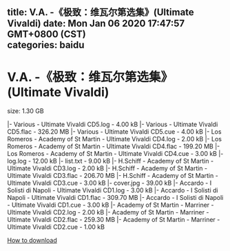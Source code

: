 
title: V.A. -《极致：维瓦尔第选集》(Ultimate Vivaldi)
date: Mon Jan 06 2020 17:47:57 GMT+0800 (CST)    
categories: baidu
---

# V.A. -《极致：维瓦尔第选集》(Ultimate Vivaldi)
size: 1.30 GB
 
 
|- Various - Ultimate Vivaldi CD5.log - 4.00 kB
|- Various - Ultimate Vivaldi CD5.flac - 326.20 MB
|- Various - Ultimate Vivaldi CD5.cue - 4.00 kB
|- Los Romeros - Academy of St Martin - Ultimate Vivaldi CD4.log - 2.00 kB
|- Los Romeros - Academy of St Martin - Ultimate Vivaldi CD4.flac - 199.20 MB
|- Los Romeros - Academy of St Martin - Ultimate Vivaldi CD4.cue - 3.00 kB
|- log.log - 12.00 kB
|- list.txt - 9.00 kB
|- H.Schiff - Academy of St Martin - Ultimate Vivaldi CD3.log - 2.00 kB
|- H.Schiff - Academy of St Martin - Ultimate Vivaldi CD3.flac - 206.70 MB
|- H.Schiff - Academy of St Martin - Ultimate Vivaldi CD3.cue - 3.00 kB
|- cover.jpg - 39.00 kB
|- Accardo - I Solisti di Napoli - Ultimate Vivaldi CD1.log - 3.00 kB
|- Accardo - I Solisti di Napoli - Ultimate Vivaldi CD1.flac - 309.70 MB
|- Accardo - I Solisti di Napoli - Ultimate Vivaldi CD1.cue - 3.00 kB
|- Academy of St Martin - Marriner - Ultimate Vivaldi CD2.log - 2.00 kB
|- Academy of St Martin - Marriner - Ultimate Vivaldi CD2.flac - 259.30 MB
|- Academy of St Martin - Marriner - Ultimate Vivaldi CD2.cue - 1.00 kB

[How to download](https://bpcam.bemobtrk.com/go/2ceec3aa-1ca2-46d6-b9ff-aaa5c184517c?jno=5103)